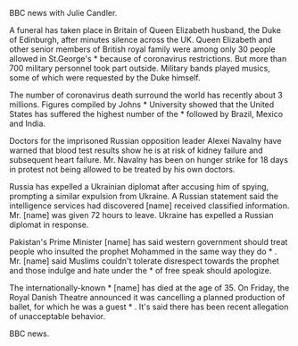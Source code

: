 BBC news with Julie Candler.

A funeral has taken place in Britain of Queen Elizabeth husband, the Duke of Edinburgh, after minutes silence across the UK. Queen Elizabeth and other senior members of British royal family were among only 30 people allowed in St.George's * because of coronavirus restrictions. But more than 700 military personnel took part outside. Military bands played musics, some of which were requested by the Duke himself.

The number of coronavirus death surround the world has recently about 3 millions. Figures compiled by Johns * University showed that the United States has suffered the highest number of the * followed by Brazil, Mexico and India.

Doctors for the imprisoned Russian opposition leader Alexei Navalny have warned that blood test results show he is at risk of kidney failure and subsequent heart failure. Mr. Navalny has been on hunger strike for 18 days in protest not being allowed to be treated by his own doctors.

Russia has expelled a Ukrainian diplomat after accusing him of spying, prompting a similar expulsion from Ukraine. A Russian statement said the intelligence services had discovered [name] received classified information. Mr. [name] was given 72 hours to leave. Ukraine has expelled a Russian diplomat in response.  

Pakistan's Prime Minister [name] has said western government should treat people who insulted the prophet Mohammed in the same way they do * . Mr. [name] said Muslims couldn't tolerate disrespect towards the prophet and those indulge and hate under the * of free speak should apologize.

The internationally-known * [name] has died at the age of 35. On Friday, the Royal Danish Theatre announced it was cancelling a planned production of ballet, for which he was a guest * . It's said there has been recent allegation of unacceptable behavior.

BBC news.
